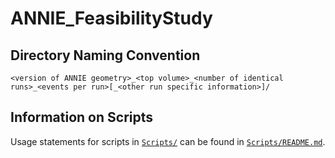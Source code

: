 # **ANNIE_FeasibilityStudy**
 
## Directory Naming Convention
`<version of ANNIE geometry>_<top volume>_<number of identical runs>_<events per run>[_<other run specific information>]/`

## Information on Scripts

Usage statements for scripts in [`Scripts/`](https://github.com/Noah-Everett/ANNIE_Analysis/tree/main/Scripts) can be found in [`Scripts/README.md`](https://github.com/Noah-Everett/ANNIE_Analysis/tree/main/Scripts#readme).
